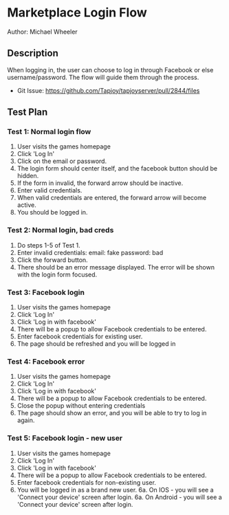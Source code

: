 # Marketplace Login Flow

Author: Michael Wheeler


## Description
When logging in, the user can choose to log in through Facebook or else username/password. The flow will guide them through the process.

* Git Issue: https://github.com/Tapjoy/tapjoyserver/pull/2844/files

## Test Plan

### Test 1: Normal login flow

1. User visits the games homepage
2. Click 'Log In'
3. Click on the email or password. 
4. The login form should center itself, and the facebook button should be hidden.
5. If the form in invalid, the forward arrow should be inactive.
6. Enter valid credentials.
7. When valid credentials are entered, the forward arrow will become active.
8. You should be logged in.


### Test 2: Normal login, bad creds

1. Do steps 1-5 of Test 1.
2. Enter invalid credentials: 
  email: fake 
  password: bad
3. Click the forward button.
4. There should be an error message displayed. The error will be shown with the login form focused.


### Test 3: Facebook login

1. User visits the games homepage
2. Click 'Log In'
3. Click 'Log in with facebook'
4. There will be a popup to allow Facebook credentials to be entered.
5. Enter facebook credentials for existing user.
6. The page should be refreshed and you will be logged in

### Test 4: Facebook error

1. User visits the games homepage
2. Click 'Log In'
3. Click 'Log in with facebook'
4. There will be a popup to allow Facebook credentials to be entered.
5. Close the popup without entering credentials
6. The page should show an error, and you will be able to try to log in again.

### Test 5: Facebook login - new user
1. User visits the games homepage
2. Click 'Log In'
3. Click 'Log in with facebook'
4. There will be a popup to allow Facebook credentials to be entered.
5. Enter facebook credentials for non-existing user.
6. You will be logged in as a brand new user.
6a. On IOS - you will see a 'Connect your device' screen after login.
6a. On Android - you will see a 'Connect your device' screen after login.
